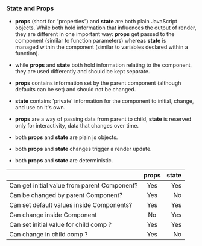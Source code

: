 ### State and Props
- **props** (short for “properties”) and **state** are both plain JavaScript objects. While both hold information that influences the output of render, they are different in one important way: **props** get passed to the component (similar to function parameters) whereas **state** is managed within the component (similar to variables declared within a function).
- while **props** and **state** both hold information relating to the component, they are used differently and should be kept separate.
- **props** contains information set by the parent component (although defaults can be set) and should not be changed.
- **state** contains 'private' information for the component to initial, change, and use on it's own.
- **props** are a way of passing data from parent to child, **state** is reserved only for interactivity, data that changes over time.

- both **props** and **state** are plain js objects.
- both **props** and **state** changes trigger a render update.
- both **props** and **state** are deterministic.

|   | **props**  | **state** |
| :------------ |:---------------:| -----:|
| Can get initial value from parent Component? | Yes | Yes |
| Can be changed by parent Component? | Yes | No |
| Can set default values inside Components? | Yes | Yes |
| Can change inside Component | No | Yes |
| Can set initial value for child comp ? | Yes | Yes |
| Can change in child comp ? | Yes | No |
